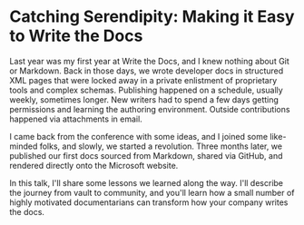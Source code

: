 Catching Serendipity: Making it Easy to Write the Docs
=======
Last year was my first year at Write the Docs, and I knew nothing about Git or Markdown. Back in those days, we wrote developer docs in structured XML pages that were locked away in a private enlistment of proprietary tools and complex schemas. Publishing happened on a schedule, usually weekly, sometimes longer.  New writers had to spend a few days getting permissions and learning the authoring environment.  Outside contributions happened via attachments in email.

I came back from the conference with some ideas, and I joined some like-minded folks, and slowly, we started a revolution. Three months later, we published our first docs sourced from Markdown, shared via GitHub, and rendered directly onto the Microsoft website.

In this talk, I'll share some lessons we learned along the way.  I'll describe the journey from vault to community, and you'll learn how a small number of highly motivated documentarians can transform how your company writes the docs.
